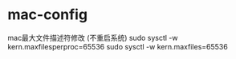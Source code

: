 # mac-config

mac最大文件描述符修改 (不重启系统)
sudo sysctl -w kern.maxfilesperproc=65536
sudo sysctl -w kern.maxfiles=65536

